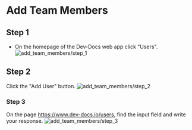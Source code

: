 
  
# Add Team Members

## Step 1
- On the homepage of the Dev-Docs web app click "Users".
![add_team_members/step_1](/img/add_team_members/step_1.png)

## Step 2
Click the "Add User" button.
![add_team_members/step_2](/img/add_team_members/step_2.png)

### Step 3
On the page https://www.dev-docs.io/users, find the input field and write your response.
![add_team_members/step_3](/img/add_team_members/step_3.png)


  
  